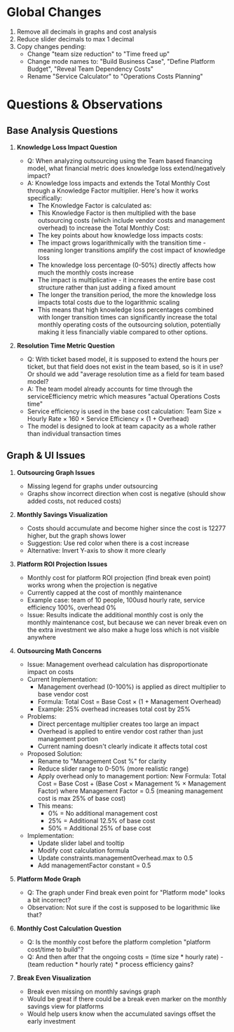 # Global Changes
1. Remove all decimals in graphs and cost analysis
2. Reduce slider decimals to max 1 decimal
3. Copy changes pending:
   - Change "team size reduction" to "Time freed up"
   - Change mode names to: "Build Business Case", "Define Platform Budget", "Reveal Team Dependency Costs"
   - Rename "Service Calculator" to "Operations Costs Planning"

# Questions & Observations

## Base Analysis Questions
1. **Knowledge Loss Impact Question**
   - Q: When analyzing outsourcing using the Team based financing model, what financial metric does knowledge loss extend/negatively impact?
   - A: Knowledge loss impacts and extends the Total Monthly Cost through a Knowledge Factor multiplier. Here's how it works specifically:
     - The Knowledge Factor is calculated as:
     - This Knowledge Factor is then multiplied with the base outsourcing costs (which include vendor costs and management overhead) to increase the Total Monthly Cost:
     - The key points about how knowledge loss impacts costs:
     - The impact grows logarithmically with the transition time - meaning longer transitions amplify the cost impact of knowledge loss
     - The knowledge loss percentage (0-50%) directly affects how much the monthly costs increase
     - The impact is multiplicative - it increases the entire base cost structure rather than just adding a fixed amount
     - The longer the transition period, the more the knowledge loss impacts total costs due to the logarithmic scaling
     - This means that high knowledge loss percentages combined with longer transition times can significantly increase the total monthly operating costs of the outsourcing solution, potentially making it less financially viable compared to other options.

2. **Resolution Time Metric Question**
   - Q: With ticket based model, it is supposed to extend the hours per ticket, but that field does not exist in the team based, so is it in use? Or should we add "average resolution time as a field for team based model?
   - A: The team model already accounts for time through the serviceEfficiency metric which measures "actual Operations Costs time"
   - Service efficiency is used in the base cost calculation: Team Size × Hourly Rate × 160 × Service Efficiency × (1 + Overhead)
   - The model is designed to look at team capacity as a whole rather than individual transaction times

## Graph & UI Issues
1. **Outsourcing Graph Issues**
   - Missing legend for graphs under outsourcing
   - Graphs show incorrect direction when cost is negative (should show added costs, not reduced costs)

2. **Monthly Savings Visualization**
   - Costs should accumulate and become higher since the cost is 12277 higher, but the graph shows lower
   - Suggestion: Use red color when there is a cost increase
   - Alternative: Invert Y-axis to show it more clearly

3. **Platform ROI Projection Issues**
   - Monthly cost for platform ROI projection (find break even point) works wrong when the projection is negative
   - Currently capped at the cost of monthly maintenance
   - Example case: team of 10 people, 100usd hourly rate, service efficiency 100%, overhead 0%
   - Issue: Results indicate the additional monthly cost is only the monthly maintenance cost, but because we can never break even on the extra investment we also make a huge loss which is not visible anywhere

4. **Outsourcing Math Concerns**
   - Issue: Management overhead calculation has disproportionate impact on costs
   - Current Implementation:
     - Management overhead (0-100%) is applied as direct multiplier to base vendor cost
     - Formula: Total Cost = Base Cost × (1 + Management Overhead)
     - Example: 25% overhead increases total cost by 25%
   - Problems:
     - Direct percentage multiplier creates too large an impact
     - Overhead is applied to entire vendor cost rather than just management portion
     - Current naming doesn't clearly indicate it affects total cost
   - Proposed Solution:
     - Rename to "Management Cost %" for clarity
     - Reduce slider range to 0-50% (more realistic range)
     - Apply overhead only to management portion:
       New Formula: Total Cost = Base Cost + (Base Cost × Management % × Management Factor)
       where Management Factor = 0.5 (meaning management cost is max 25% of base cost)
     - This means:
       - 0% = No additional management cost
       - 25% = Additional 12.5% of base cost
       - 50% = Additional 25% of base cost
   - Implementation:
     - Update slider label and tooltip
     - Modify cost calculation formula
     - Update constraints.managementOverhead.max to 0.5
     - Add managementFactor constant = 0.5

5. **Platform Mode Graph**
   - Q: The graph under Find break even point for "Platform mode" looks a bit incorrect?
   - Observation: Not sure if the cost is supposed to be logarithmic like that?

6. **Monthly Cost Calculation Question**
   - Q: Is the monthly cost before the platform completion "platform cost/time to build"?
   - Q: And then after that the ongoing costs = (time size * hourly rate) - (team reduction * hourly rate) * process efficiency gains?

7. **Break Even Visualization**
   - Break even missing on monthly savings graph
   - Would be great if there could be a break even marker on the monthly savings view for platforms
   - Would help users know when the accumulated savings offset the early investment
